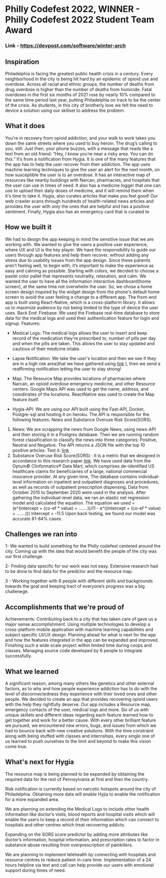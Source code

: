 # Philly Codefest 2022, WINNER - Philly Codefest 2022 Student Team Award

### Link - https://devpost.com/software/winter-arch

## Inspiration
Philadelphia is facing the greatest public health crisis in a century. Every neighborhood in the city is being hit hard by an epidemic of opioid use and overdose. Across all racial and ethnic groups, the number of deaths from drug overdose is higher than the number of deaths from homicide. Fatal overdoses in the first six months of 2021 rose by nearly 10% compared to the same time period last year, putting Philadelphia on track to be the center of the crisis. 
As students, in this city of brotherly love we felt the need to device a solution using our skillset to address the problem. 

## What it does
You’re in recovery from opioid addiction, and your walk to work takes you down the same streets where you used to buy heroin. The drug’s calling to you, still. Just then, your phone buzzes, with a message that reads like a text from an old friend:
“Hey, I know you’re near a risky area. You can do this.”
It’s from a notification from Hygia. 
It is one of the many features that the app has to help the user recover from their addiction. 
The app uses machine learning techniques to give the user an alert for the next month, on how susceptible the user is to an overdose. It has an interactive map of resources like nearby buildings with Narcan, pharmacies, and hospitals that the user can use in times of need. 
It also has a medicine logger that one can use to upload their daily doses of medicine, and it will remind them when it's time to take it. 
Hygia, also curates articles that make you feel good! Our web crawler scans through hundreds of health-related news articles and provides the user with only the ones that are helpful and has a positive sentiment.
Finally, Hygia also has an emergency card that is curated to 

## How we built it
We had to design the app keeping in mind the sensitive issue that we are working with. We wanted to give the users a positive user experience, where UX and UI is the key player. We have the responsibility to guide our users through app features and help them recover, without adding any stress due to usability issues from the app design. Since these patients aren’t feeling well, to begin with, it’s important to make the experience as easy and calming as possible. Starting with colors, we decided to choose a pastel color pallet that represents neutrality, relaxation, and calm. We wanted the user to have all the information interactive dashboard(home screen), at the same time not overwhelm the user.  So, we chose a home screen design inspired by the widget design from the phone's default home screen to avoid the user feeling a change to a different app. 
The front-end app is built using React-Native, which is a cross-platform library. It allows us to maximize audience by not being limited to the type of device the user uses. 
Back End:
Firebase: We used the Firebase real-time database to store data for the medical logs and used their authentication feature for login and signup.
Features: 
- Medical Logs: The medical logs allows the user to insert and keep record of the medication they’re prescribed to, number of pills per day and when the pills are taken. This allows the user to stay updated and cautious of their medicine intake.
- Lapse Notification: We take the user's location and then we see if they are in a high risk area(that we have gathered using [link]() ), then we send a reaffirming notification letting the user to stay strong!
- Map: The Resource Map provides locations of pharmacies where Narcan, an opioid overdose emergency medicine, and other Resource centers. Google Maps API was used to get the name, address, and coordinates of the locations. ReactNative was used to create the Map feature itself. 

-  Hygia-API: We are using our API built using the Fast-API, Docker, Postgre-sql and hosting it on heroku. 
The API is responsible for the following features: News and Substance Overuse Risk Score(SORS). 
1. News: We are scrapping the news from Google News, using news-API  and then storing it in a Postgres database. Then we are running random forest classification to classify the news into three categories: Positive, Neutral and Negative. The API returns a JSON file with the top 10 positive articles.  Test it: [link](https://hygia12.herokuapp.com/news)
2.  Substance Overuse Risk Score(SORS) : It is a metric that we designed in accordance to this research paper [link](https://journals.plos.org/plosone/article?id=10.1371/journal.pone.0241083#sec014).  We have used data from the Optum© Clinformatics® Data Mart, which comprises de-identified US healthcare claims for beneficiaries of a large, national commercial insurance provider. At any given time, The database contains individual-level information on inpatient and outpatient diagnoses and procedures, as well as records of outpatient prescription dispensing. Data from October 2015 to September 2020 were used in the analysis. After gathering the individual-level data, we ran an elastic net regression model and calculated the equation. 
The equation we used = (e^(intercept + (co-ef * value) + .......))/(1 - e^((intercept + (co-ef * value) + .......)))
Intercept = -11.5
Upon back testing, we found our model was accurate 81-84% cases. 

## Challenges we ran into

1- We wanted to build something for the Philly codefest centered around the city. Coming up with the idea that would benefit the people of the city was our first challenge.

2- Finding data specific for our work was not easy. Extensive research had to be done to find data for the predictor and the resource map.

3 - Working together with 6 people with different skills and backgrounds towards the goal and keeping tract of everyone’s progress was a big challenege.

## Accomplishments that we're proud of
Achievements:
Contributing back to a city that has taken care of gave us a major sense accomplishment. 
Using multiple technologies to develop a cross-platform mobile application with machine learning capabilities and subject specific UI/UX design.
Planning ahead for what is next for the app and how the features integrated in the app can be expanded and improved.
Finishing such a wide scale project within limited time during coops and classes.
Managing source code developed by 6 people to integrate successfully.

## What we learned
A significant reason, among many others like genetics and other external factors, as to why and how people experience addiction has to do with the level of disconnectedness they experience with their loved ones and other people. We decided to create an app that provides recovering opioid users with the help they rightfully deserve. Our app includes a Resource map, emergency contacts of the user, medical logs and more. Six of us with unique skillets and different ideas regarding each feature learned how to get together and work for a better cause. With every other brilliant feature we pursued, we encountered new errors, bugs, and issues from which we had to bounce back with new creative solutions. With the time constraint along with being stuffed with classes and internships, every single one of us learned to push ourselves to the limit and beyond to make this vision come true.

## What's next for Hygia

The resource map is being planned to be expanded by obtaining the required data for the rest of Pennsylvania at first and then the country. 

Risk notification is currently based on narcotic hotspots around the city of Philadelphia. Obtaining more data will enable Hyjia to enable the notification for a more expanded area.

We are planning on extending the Medical Logs to include other health information like doctor’s visits, blood reports and hospital visits which will enable the users to keep a record of their information which can connect to hospitals and other centres which treat recovering addicts.

Expanding on the SORS score predictor by adding more attributes like doctor’s information, hospital information, and prescription rates to factor in substance abuse resulting from overprescription of painkillers. 

We are planning to implement telehealth by connecting with hospitals and resource centres to reduce patient in-care time. Implementation of a 24 hours helpline via text and call can help provide our users with emotional support during times of need.
